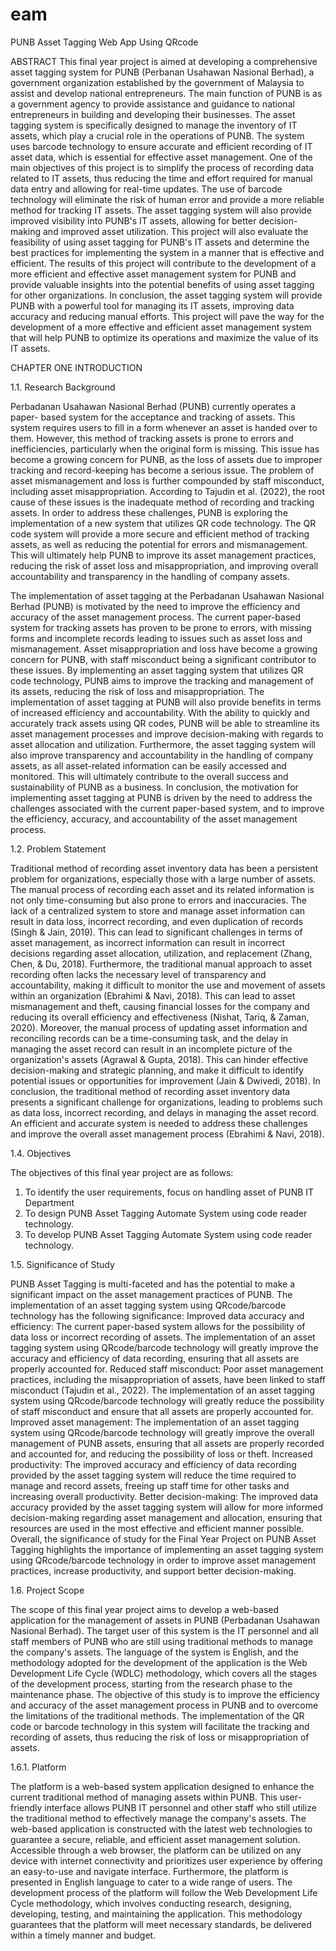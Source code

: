 # eam
PUNB Asset Tagging Web App Using QRcode

ABSTRACT
This final year project is aimed at developing a comprehensive asset tagging system for PUNB (Perbanan Usahawan Nasional Berhad), a government organization established by the government of Malaysia to assist and develop national entrepreneurs. The main function of PUNB is as a government agency to provide assistance and guidance to national entrepreneurs in building and developing their businesses. The asset tagging system is specifically designed to manage the inventory of IT assets, which play a crucial role in the operations of PUNB. The system uses barcode technology to ensure accurate and efficient recording of IT asset data, which is essential for effective asset management. One of the main objectives of this project is to simplify the process of recording data related to IT assets, thus reducing the time and effort required for manual data entry and allowing for real-time updates. The use of barcode technology will eliminate the risk of human error and provide a more reliable method for tracking IT assets. The asset tagging system will also provide improved visibility into PUNB's IT assets, allowing for better decision-making and improved asset utilization. This project will also evaluate the feasibility of using asset tagging for PUNB's IT assets and determine the best practices for implementing the system in a manner that is effective and efficient. The results of this project will contribute to the development of a more efficient and effective asset management system for PUNB and provide valuable insights into the potential benefits of using asset tagging for other organizations. In conclusion, the asset tagging system will provide PUNB with a powerful tool for managing its IT assets, improving data accuracy and reducing manual efforts. This project will pave the way for the development of a more effective and efficient asset management system that will help PUNB to optimize its operations and maximize the value of its IT assets.

CHAPTER ONE                                       INTRODUCTION



1.1.	 Research Background

Perbadanan Usahawan Nasional Berhad (PUNB) currently operates a paper- based system for the acceptance and tracking of assets. This system requires users to fill in a form whenever an asset is handed over to them. However, this method of tracking assets is prone to errors and inefficiencies, particularly when the original form is missing. This issue has become a growing concern for PUNB, as the loss of assets due to improper tracking and record-keeping has become a serious issue.
The problem of asset mismanagement and loss is further compounded by staff misconduct, including asset misappropriation. According to Tajudin et al. (2022), the root cause of these issues is the inadequate method of recording and tracking assets. In order to address these challenges, PUNB is exploring the implementation of a new system that utilizes QR code technology.
The QR code system will provide a more secure and efficient method of tracking assets, as well as reducing the potential for errors and mismanagement. This will ultimately help PUNB to improve its asset management practices, reducing the risk of asset loss and misappropriation, and improving overall accountability and transparency in the handling of company assets.

The implementation of asset tagging at the Perbadanan Usahawan Nasional Berhad (PUNB) is motivated by the need to improve the efficiency and accuracy of the asset management process. The current paper-based system for tracking assets has proven to be prone to errors, with missing forms and incomplete records leading to issues such as asset loss and mismanagement. Asset misappropriation and loss have become a growing concern for PUNB, with staff misconduct being a significant contributor to these issues. By implementing an asset tagging system that utilizes QR code technology, PUNB aims to improve the tracking and management of its assets, reducing the risk of loss and misappropriation. The implementation of asset tagging at PUNB will also provide benefits in terms of increased efficiency and accountability. With the ability to quickly and accurately track assets using QR codes, PUNB will be able to streamline its asset management processes and improve decision-making with regards to asset allocation and utilization. Furthermore, the asset tagging system will also improve transparency and accountability in the handling of company assets, as all asset-related information can be easily accessed and monitored. This will ultimately contribute to the overall success and sustainability of PUNB as a business. In conclusion, the motivation for implementing asset tagging at PUNB is driven by the need to address the challenges associated with the current paper-based system, and to improve the efficiency, accuracy, and accountability of the asset management process.

1.2.	Problem Statement

Traditional method of recording asset inventory data has been a persistent problem for organizations, especially those with a large number of assets. The manual process of recording each asset and its related information is not only time-consuming but also prone to errors and inaccuracies. The lack of a centralized system to store and manage asset information can result in data loss, incorrect recording, and even duplication of records (Singh & Jain, 2019). This can lead to significant challenges in terms of asset management, as incorrect information can result in incorrect decisions regarding asset allocation, utilization, and replacement (Zhang, Chen, & Du, 2018). Furthermore, the traditional manual approach to asset recording often lacks the necessary level of transparency and accountability, making it difficult to monitor the use and movement of assets within an organization (Ebrahimi & Navi, 2018). This can
lead to asset mismanagement and theft, causing financial losses for the company and reducing its overall efficiency and effectiveness (Nishat, Tariq, & Zaman, 2020). Moreover, the manual process of updating asset information and reconciling records can be a time-consuming task, and the delay in managing the asset record can result in an incomplete picture of the organization's assets (Agrawal & Gupta, 2018). This can hinder effective decision-making and strategic planning, and make it difficult to identify potential issues or opportunities for improvement (Jain & Dwivedi, 2018). In conclusion, the traditional method of recording asset inventory data presents a significant challenge for organizations, leading to problems such as data loss, incorrect recording, and delays in managing the asset record. An efficient and accurate system is needed to address these challenges and improve the overall asset management process (Ebrahimi & Navi, 2018).

1.4.	Objectives

The objectives of this final year project are as follows:

1.	To identify the user requirements, focus on handling asset of PUNB IT Department
2.	To design PUNB Asset Tagging Automate System using code reader technology.
3.	To develop PUNB Asset Tagging Automate System using code reader technology.

1.5.	Significance of Study

PUNB Asset Tagging is multi-faceted and has the potential to make a significant impact on the asset management practices of PUNB. The implementation of an asset tagging system using QRcode/barcode technology has the following significance:
Improved data accuracy and efficiency: The current paper-based system allows for the possibility of data loss or incorrect recording of assets. The implementation of an asset tagging system using QRcode/barcode technology will greatly improve the accuracy and efficiency of data recording, ensuring that all assets are properly accounted for.
Reduced staff misconduct: Poor asset management practices, including the misappropriation of assets, have been linked to staff misconduct (Tajudin et al., 2022). The implementation of an asset tagging system using QRcode/barcode technology will greatly reduce the possibility of staff misconduct and ensure that all assets are properly accounted for.
Improved asset management: The implementation of an asset tagging system using QRcode/barcode technology will greatly improve the overall management of PUNB assets, ensuring that all assets are properly recorded and accounted for, and reducing the possibility of loss or theft.
Increased productivity: The improved accuracy and efficiency of data recording provided by the asset tagging system will reduce the time required to manage and record assets, freeing up staff time for other tasks and increasing overall productivity.
Better decision-making: The improved data accuracy provided by the asset tagging system will allow for more informed decision-making regarding asset management and allocation, ensuring that resources are used in the most effective and efficient manner possible.
Overall, the significance of study for the Final Year Project on PUNB Asset Tagging highlights the importance of implementing an asset tagging system using QRcode/barcode technology in order to improve asset management practices, increase productivity, and support better decision-making.


1.6.	Project Scope

The scope of this final year project aims to develop a web-based application for the management of assets in PUNB (Perbadanan Usahawan Nasional Berhad). The target user of this system is the IT personnel and all staff members of PUNB who are still using traditional methods to manage the company's assets. The language of the system is English, and the methodology adopted for the development of the application is the Web Development Life Cycle (WDLC) methodology, which covers all the stages of the development process, starting from the research phase to the maintenance phase. The objective of this study is to improve the efficiency and accuracy of the asset management process in PUNB and to overcome the limitations of the traditional methods. The implementation of the QR code or barcode technology in this system will facilitate the tracking and recording of assets, thus reducing the risk of loss or misappropriation of assets. 

1.6.1.	Platform

The platform is a web-based system application designed to enhance the current traditional method of managing assets within PUNB. This user-friendly interface allows PUNB IT personnel and other staff who still utilize the traditional method to effectively manage the company's assets. The web-based application is constructed with the latest web technologies to guarantee a secure, reliable, and efficient asset management solution. Accessible through a web browser, the platform can be utilized on any device with internet connectivity and prioritizes user experience by offering an easy-to-use and navigate interface. Furthermore, the platform is presented in English language to cater to a wide range of users. The development process of the platform will follow the Web Development Life Cycle methodology, which involves conducting research, designing, developing, testing, and maintaining the application. This methodology guarantees that the platform will meet necessary standards, be delivered within a timely manner and budget.



